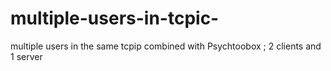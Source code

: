 # multiple-users-in-tcpic-
 multiple users in the same tcpip  combined with Psychtoobox ; 2 clients and 1 server 
